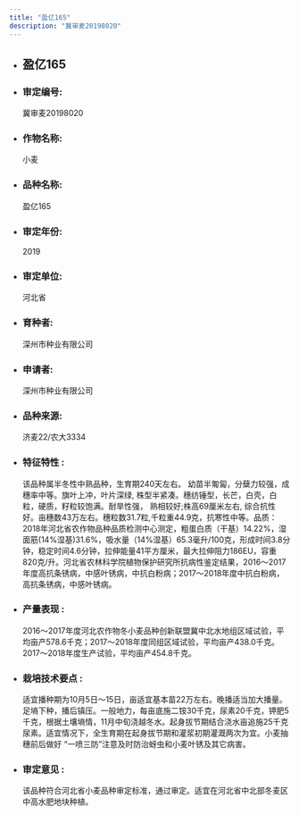 ```yaml
---
title: "盈亿165"
description: "冀审麦20198020"
---
```

* ## 盈亿165
* ###  审定编号:  
   冀审麦20198020

*  ### 作物名称:  
   小麦

*   ###  品种名称: 
    盈亿165

*   ### 审定年份: 
    2019

*   ### 审定单位:  
    河北省

*   ### 育种者:  
    深州市种业有限公司

*   ### 申请者:  
    深州市种业有限公司

*   ### 品种来源:  
    济麦22/农大3334

*   ### 特征特性 : 
    该品种属半冬性中熟品种，生育期240天左右。 幼苗半匍匐，分蘖力较强，成穗率中等。旗叶上冲，叶片深绿, 株型半紧凑。穗纺锤型，长芒，白壳，白粒，硬质，籽粒较饱满。耐旱性强， 熟相较好;株高69厘米左右, 综合抗性好。亩穗数43万左右。穗粒数31.7粒,千粒重44.9克，抗寒性中等。品质：2018年河北省农作物品种品质检测中心测定，粗蛋白质（干基）14.22%，湿面筋(14%湿基)31.6%，吸水量（14%湿基）65.3毫升/100克，形成时间3.8分钟，稳定时间4.6分钟，拉伸能量41平方厘米，最大拉伸阻力186EU，容重820克/升。河北省农林科学院植物保护研究所抗病性鉴定结果，2016～2017年度高抗条锈病，中感叶锈病，中抗白粉病；2017～2018年度中抗白粉病，高抗条锈病，中感叶锈病。

*   ### 产量表现 : 
    2016～2017年度河北农作物冬小麦品种创新联盟冀中北水地组区域试验，平均亩产578.6千克；2017～2018年度同组区域试验，平均亩产438.0千克。2017～2018年度生产试验，平均亩产454.8千克。

*   ### 栽培技术要点 : 
    适宜播种期为10月5日～15日，亩适宜基本苗22万左右。晚播适当加大播量。足墒下种，播后镇压。一般地力，每亩底施二铵30千克，尿素20千克，钾肥5千克，根据土壤墒情，11月中旬浇越冬水。起身拔节期结合浇水亩追施25千克尿素。适宜情况下，全生育期在起身拔节期和灌浆初期灌溉两次为宜。小麦抽穗前后做好 “一喷三防”注意及时防治蚜虫和小麦叶锈及其它病害。

*   ### 审定意见 : 
    该品种符合河北省小麦品种审定标准，通过审定。适宜在河北省中北部冬麦区中高水肥地块种植。
